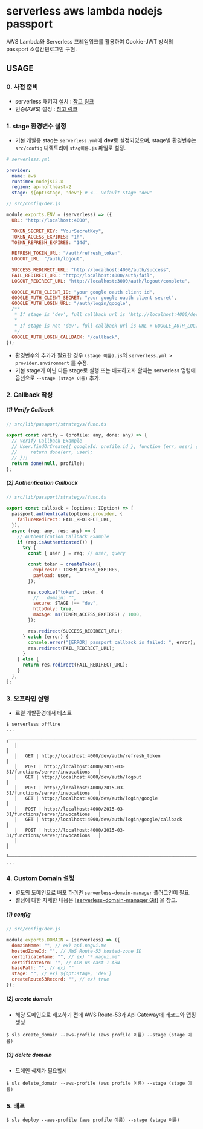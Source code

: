 # serverless aws lambda nodejs passport

AWS Lambda와 Serverless 프레임워크를 활용하여 Cookie-JWT 방식의 passport 소셜간편로그인 구현.

## USAGE

### 0. 사전 준비

- serverless 패키지 설치 : [참고 링크](https://www.serverless.com/framework/docs/getting-started/)
- 인증(AWS) 설정 : [참고 링크](https://www.serverless.com/framework/docs/providers/aws/cli-reference/config-credentials/)

### 1. stage 환경변수 설정

- 기본 개발용 stag는 `serverless.yml`에 **dev**로 설정되있으며, stage별 환경변수는 `src/config` 디렉토리에 `stag이름.js` 파일로 설정.

```yml
# serverless.yml

provider:
  name: aws
  runtime: nodejs12.x
  region: ap-northeast-2
  stage: ${opt:stage, 'dev'} # <-- Default Stage "dev"
```

```js
// src/config/dev.js

module.exports.ENV = (serverless) => ({
  URL: "http://localhost:4000",

  TOKEN_SECRET_KEY: "YourSecretKey",
  TOKEN_ACCESS_EXPIRES: "1h",
  TOEKN_REFRESH_EXPIRES: "14d",

  REFRESH_TOKEN_URL: "/auth/refresh_token",
  LOGOUT_URL: "/auth/logout",

  SUCCESS_REDIRECT_URL: "http://localhost:4000/auth/success",
  FAIL_REDIRECT_URL: "http://localhost:4000/auth/fail",
  LOGOUT_REDIRECT_URL: "http://localhost:3000/auth/logout/complete",

  GOOGLE_AUTH_CLIENT_ID: "your google oauth client id",
  GOOGLE_AUTH_CLIENT_SECRET: "your google oauth client secret",
  GOOGLE_AUTH_LOGIN_URL: "/auth/login/google",
  /**
   * If stage is 'dev', full callback url is 'http://localhost:4000/dev' + GOOGLE_AUTH_LOGIN_URL + GOOGLE_AUTH_LOGIN_CALLBACK.
   *
   * If stage is not 'dev', full callback url is URL + GOOGLE_AUTH_LOGIN_URL + GOOGLE_AUTH_LOGIN_CALLBACK.
   */
  GOOGLE_AUTH_LOGIN_CALLBACK: "/callback",
});
```

- 환경변수의 추가가 필요한 경우 `(stage 이름).js`와 `serverless.yml > provider.environment` 를 수정.
- 기본 stage가 아닌 다른 stage로 실행 또는 배포하고자 할때는 serverless 명령에 옵션으로 `--stage (stage 이름)` 추가.

### 2. Callback 작성

##### (1) Verify Callback

```js
// src/lib/passport/strategys/func.ts

export const verify = (profile: any, done: any) => {
  // Verify Callback Example
  // User.findOrCreate({ googleId: profile.id }, function (err, user) {
  //     return done(err, user);
  // });
  return done(null, profile);
};
```

##### (2) Authentication Callback

```js
// src/lib/passport/strategys/func.ts

export const callback = (options: IOption) => [
  passport.authenticate(options.provider, {
    failureRedirect: FAIL_REDIRECT_URL,
  }),
  async (req: any, res: any) => {
    // Authentication Callback Example
    if (req.isAuthenticated()) {
      try {
        const { user } = req; // user, query

        const token = createToken({
          expiresIn: TOKEN_ACCESS_EXPIRES,
          payload: user,
        });

        res.cookie("token", token, {
          //   domain: "",
          secure: STAGE !== "dev",
          httpOnly: true,
          maxAge: ms(TOKEN_ACCESS_EXPIRES) / 1000,
        });

        res.redirect(SUCCESS_REDIRECT_URL);
      } catch (error) {
        console.error("[ERROR] passport callback is failed: ", error);
        res.redirect(FAIL_REDIRECT_URL);
      }
    } else {
      return res.redirect(FAIL_REDIRECT_URL);
    }
  },
];
```

### 3. 오프라인 실행

- 로컬 개발환경에서 테스트

```console
$ serverless offline
...
   ┌──────────────────────────────────────────────────────────────────────────┐
   │                                                                          │
   │   GET | http://localhost:4000/dev/auth/refresh_token                     │
   │   POST | http://localhost:4000/2015-03-31/functions/server/invocations   │
   │   GET | http://localhost:4000/dev/auth/logout                            │
   │   POST | http://localhost:4000/2015-03-31/functions/server/invocations   │
   │   GET | http://localhost:4000/dev/auth/login/google                      │
   │   POST | http://localhost:4000/2015-03-31/functions/server/invocations   │
   │   GET | http://localhost:4000/dev/auth/login/google/callback             │
   │   POST | http://localhost:4000/2015-03-31/functions/server/invocations   │
   │                                                                          │
   └──────────────────────────────────────────────────────────────────────────┘
...
```

### 4. Custom Domain 설정

- 별도의 도메인으로 배포 하려면 `serverless-domain-manager` 플러그인이 필요.
- 설정에 대한 자세한 내용은 [[serverless-domain-manager Git]](https://github.com/amplify-education/serverless-domain-manager) 을 참고.

##### (1) config

```js
// src/config/dev.js

module.exports.DOMAIN = (serverless) => ({
  domainName: "", // ex) api.nagui.me
  hostedZoneId: "", // AWS Route-53 hosted-zone ID
  certificateName: "", // ex) "*.nagui.me"
  certificateArn: "", // ACM us-east-1 ARN
  basePath: "", // ex) ""
  stage: "", // ex) ${opt:stage, 'dev'}
  createRoute53Record: "", // ex) true
});
```

##### (2) create domain

- 해당 도메인으로 배포하기 전에 AWS Route-53과 Api Gateway에 레코드와 맵핑 생성

```console
$ sls create_domain --aws-profile (aws profile 이름) --stage (stage 이름)
```

##### (3) delete domain

- 도메인 삭제가 필요할시

```console
$ sls delete_domain --aws-profile (aws profile 이름) --stage (stage 이름)
```

### 5. 배포

```console
$ sls deploy --aws-profile (aws profile 이름) --stage (stage 이름)
```
